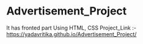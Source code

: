 # Advertisement_Project
It has fronted  part Using HTML, CSS
Project_Link :-  https://yadavritika.github.io/Advertisement_Project/

